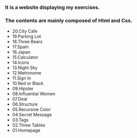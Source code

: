 ### It is a website displaying my exercises.
### The contents are mainly composed of Html and Css.

  - 20.City Cafe
  - 19.Parking Lot
  - 18.Three Bears
  - 17.Spain
  - 16.Japan
  - 15.Calculator
  - 14.Icons
  - 13.Night Sky
  - 12.Metronome
  - 11.Sign In
  - 10.Red or Black
  - 09.Hipster
  - 08.Influential Women
  - 07.Deal
  - 06.Structure
  - 05.Recursive Color
  - 04.Secret Message
  - 03.Tags
  - 02.Three Tables
  - 01.Homepage

